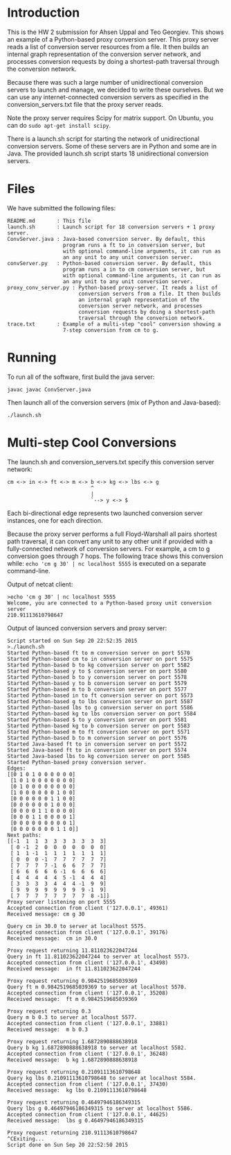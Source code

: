 # Introduction

This is the HW 2 submission for Ahsen Uppal and Teo Georgiev. This
shows an example of a Python-based proxy conversion server. This proxy
server reads a list of conversion server resources from a file. It
then builds an internal graph representation of the conversion server
network, and processes conversion requests by doing a shortest-path
traversal through the conversion network.

Because there was such a large number of unidirectional conversion
servers to launch and manage, we decided to write these ourselves. But
we can use any internet-connected conversion servers as specified in
the conversion_servers.txt file that the proxy server reads.

Note the proxy server requires Scipy for matrix support.
On Ubuntu, you can do ```sudo apt-get install scipy```.

There is a launch.sh script for starting the network of unidirectional
conversion servers. Some of these servers are in Python and some are
in Java. The provided launch.sh script starts 18 unidirectional
conversion servers.

# Files

We have submitted the following files:
```
README.md       : This file
launch.sh       : Launch script for 18 conversion servers + 1 proxy server.
ConvServer.java : Java-based conversion server. By default, this
                  program runs a ft to in conversion server, but
                  with optional command-line arguments, it can run as
                  an any unit to any unit conversion server.
convServer.py   : Python-based conversion server. By default, this
                  program runs a in to cm conversion server, but
                  with optional command-line arguments, it can run as
                  an any unit to any unit conversion server.
proxy_conv_server.py : Python-based proxy-server. It reads a list of
                       conversion servers from a file. It then builds
                       an internal graph representation of the
                       conversion server network, and processes
                       conversion requests by doing a shortest-path
                       traversal through the conversion network.
trace.txt       : Example of a multi-step "cool" conversion showing a
                  7-step conversion from cm to g.
```

# Running

To run all of the software, first build the java server:
```
javac javac ConvServer.java
```

Then launch all of the conversion servers (mix of Python and Java-based):
```
./launch.sh
```

# Multi-step Cool Conversions

The launch.sh and conversion_servers.txt specify this conversion
server network:

```
cm <-> in <-> ft <-> m <-> b <-> kg <-> lbs <-> g
                           ^
                           |
                           `--> y <-> $
```
Each bi-directional edge represents two launched conversion server
instances, one for each direction.

Because the proxy server performs a full Floyd-Warshall all pairs
shortest path traversal, it can convert any unit to any other unit if
provided with a fully-connected network of conversion servers.
For example, a cm to g conversion goes through 7 hops. The following
trace shows this conversion while:
```echo 'cm g 30' | nc localhost 5555``` 
is executed on a separate command-line.

Output of netcat client:
```
>echo 'cm g 30' | nc localhost 5555
Welcome, you are connected to a Python-based proxy unit conversion server
210.91113610798647
```

Output of launced conversion servers and proxy server:
```
Script started on Sun Sep 20 22:52:35 2015
>./launch.sh
Started Python-based ft to m conversion server on port 5570
Started Python-based cm to in conversion server on port 5575
Started Python-based b to kg conversion server on port 5582
Started Python-based y to $ conversion server on port 5580
Started Python-based b to y conversion server on port 5578
Started Python-based y to b conversion server on port 5579
Started Python-based m to b conversion server on port 5577
Started Python-based in to ft conversion server on port 5573
Started Python-based g to lbs conversion server on port 5587
Started Python-based lbs to g conversion server on port 5586
Started Python-based kg to lbs conversion server on port 5584
Started Python-based $ to y conversion server on port 5581
Started Python-based kg to b conversion server on port 5583
Started Python-based m to ft conversion server on port 5571
Started Python-based b to m conversion server on port 5576
Started Java-based ft to in conversion server on port 5572
Started Java-based ft to in conversion server on port 5574
Started Java-based lbs to kg conversion server on port 5585
Started Python-based proxy conversion server.
Edges:
[[0 1 0 1 0 0 0 0 0 0]
 [1 0 1 0 0 0 0 0 0 0]
 [0 1 0 0 0 0 0 0 0 0]
 [1 0 0 0 0 0 0 1 0 0]
 [0 0 0 0 0 0 1 1 0 0]
 [0 0 0 0 0 0 1 0 0 0]
 [0 0 0 0 1 1 0 0 0 0]
 [0 0 0 1 1 0 0 0 0 1]
 [0 0 0 0 0 0 0 0 0 1]
 [0 0 0 0 0 0 0 1 1 0]]
Next paths:
[[-1  1  1  3  3  3  3  3  3  3]
 [ 0 -1  2  0  0  0  0  0  0  0]
 [ 1  1 -1  1  1  1  1  1  1  1]
 [ 0  0  0 -1  7  7  7  7  7  7]
 [ 7  7  7  7 -1  6  6  7  7  7]
 [ 6  6  6  6  6 -1  6  6  6  6]
 [ 4  4  4  4  4  5 -1  4  4  4]
 [ 3  3  3  3  4  4  4 -1  9  9]
 [ 9  9  9  9  9  9  9  9 -1  9]
 [ 7  7  7  7  7  7  7  7  8 -1]]
Proxy server listening on port 5555
Accepted connection from client ('127.0.0.1', 49361)
Received message: cm g 30

Query cm in 30.0 to server at localhost 5575.
Accepted connection from client ('127.0.0.1', 39176)
Received message:  cm in 30.0

Proxy request returning 11.811023622047244
Query in ft 11.811023622047244 to server at localhost 5573.
Accepted connection from client ('127.0.0.1', 43498)
Received message:  in ft 11.811023622047244

Proxy request returning 0.9842519685039369
Query ft m 0.9842519685039369 to server at localhost 5570.
Accepted connection from client ('127.0.0.1', 35208)
Received message:  ft m 0.9842519685039369

Proxy request returning 0.3
Query m b 0.3 to server at localhost 5577.
Accepted connection from client ('127.0.0.1', 33881)
Received message:  m b 0.3

Proxy request returning 1.6872890888638918
Query b kg 1.6872890888638918 to server at localhost 5582.
Accepted connection from client ('127.0.0.1', 36248)
Received message:  b kg 1.6872890888638918

Proxy request returning 0.21091113610798648
Query kg lbs 0.21091113610798648 to server at localhost 5584.
Accepted connection from client ('127.0.0.1', 37430)
Received message:  kg lbs 0.21091113610798648

Proxy request returning 0.46497946186349315
Query lbs g 0.46497946186349315 to server at localhost 5586.
Accepted connection from client ('127.0.0.1', 44625)
Received message:  lbs g 0.46497946186349315

Proxy request returning 210.91113610798647
^CExiting...
Script done on Sun Sep 20 22:52:50 2015
```
